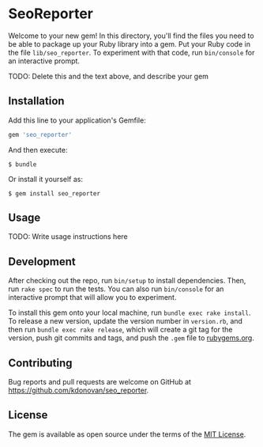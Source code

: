 # SeoReporter

Welcome to your new gem! In this directory, you'll find the files you need to be able to package up your Ruby library into a gem. Put your Ruby code in the file `lib/seo_reporter`. To experiment with that code, run `bin/console` for an interactive prompt.

TODO: Delete this and the text above, and describe your gem

## Installation

Add this line to your application's Gemfile:

```ruby
gem 'seo_reporter'
```

And then execute:

    $ bundle

Or install it yourself as:

    $ gem install seo_reporter

## Usage

TODO: Write usage instructions here

## Development

After checking out the repo, run `bin/setup` to install dependencies. Then, run `rake spec` to run the tests. You can also run `bin/console` for an interactive prompt that will allow you to experiment.

To install this gem onto your local machine, run `bundle exec rake install`. To release a new version, update the version number in `version.rb`, and then run `bundle exec rake release`, which will create a git tag for the version, push git commits and tags, and push the `.gem` file to [rubygems.org](https://rubygems.org).

## Contributing

Bug reports and pull requests are welcome on GitHub at https://github.com/kdonovan/seo_reporter.

## License

The gem is available as open source under the terms of the [MIT License](https://opensource.org/licenses/MIT).
